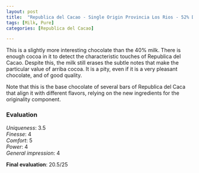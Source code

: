 ```yaml
---
layout: post
title:  "Republica del Cacao - Single Origin Provincia Los Rios - 52% Dark Milk chocolate"
tags: [Milk, Pure] 
categories: [Republica del Cacao]

---
```


This is a slightly more interesting chocolate than the 40% milk. There is enough cocoa in it to detect the characteristic touches of Republica del Cacao. Despite this, the milk still erases the subtle notes that make the particular value of arriba cocoa. It is a pity, even if it is a very pleasant chocolate, and of good quality.

Note that this is the base chocolate of several bars of Republica del Caca that align it with different flavors, relying on the new ingredients for the originality component.


### Evaluation

_Uniqueness_: 3.5  
_Finesse_: 4  
_Comfort_: 5  
_Power_: 4  
_General impression_: 4

**Final evaluation**: 20.5/25